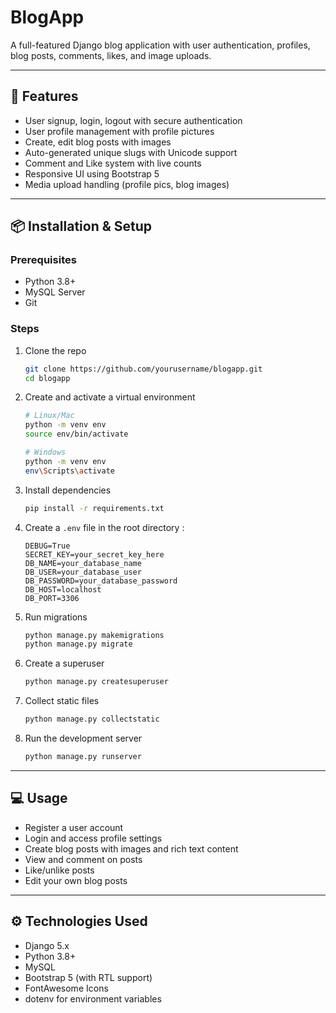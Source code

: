 # BlogApp

A full-featured Django blog application with user authentication, profiles, blog posts, comments, likes, and image uploads.

---

## 🚀 Features

- User signup, login, logout with secure authentication  
- User profile management with profile pictures  
- Create, edit blog posts with images  
- Auto-generated unique slugs with Unicode support  
- Comment and Like system with live counts  
- Responsive UI using Bootstrap 5  
- Media upload handling (profile pics, blog images)  

---

## 📦 Installation & Setup

### Prerequisites

- Python 3.8+  
- MySQL Server  
- Git  

### Steps

1. Clone the repo

    ```bash
    git clone https://github.com/yourusername/blogapp.git
    cd blogapp
    ```

2. Create and activate a virtual environment

    ```bash
    # Linux/Mac
    python -m venv env
    source env/bin/activate

    # Windows
    python -m venv env
    env\Scripts\activate
    ```

3. Install dependencies

    ```bash
    pip install -r requirements.txt
    ```

4. Create a `.env` file in the root directory :

    ```
    DEBUG=True
    SECRET_KEY=your_secret_key_here
    DB_NAME=your_database_name
    DB_USER=your_database_user
    DB_PASSWORD=your_database_password
    DB_HOST=localhost
    DB_PORT=3306
    ```

5. Run migrations

    ```bash
    python manage.py makemigrations
    python manage.py migrate
    ```

6. Create a superuser

    ```bash
    python manage.py createsuperuser
    ```

7. Collect static files

    ```bash
    python manage.py collectstatic
    ```

8. Run the development server

    ```bash
    python manage.py runserver
    ```

---

## 💻 Usage

- Register a user account  
- Login and access profile settings  
- Create blog posts with images and rich text content  
- View and comment on posts  
- Like/unlike posts  
- Edit your own blog posts  

---

## ⚙️ Technologies Used

- Django 5.x  
- Python 3.8+  
- MySQL  
- Bootstrap 5 (with RTL support)  
- FontAwesome Icons  
- dotenv for environment variables  
